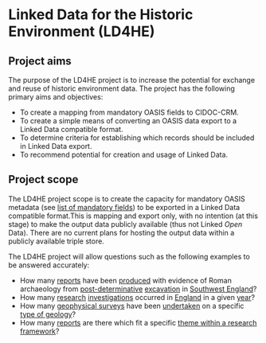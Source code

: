 # Linked Data for the Historic Environment (LD4HE)

## Project aims
The purpose of the LD4HE project is to increase the potential for exchange and reuse of historic environment data. The project has the following primary aims and objectives:

* To create a mapping from mandatory OASIS fields to CIDOC-CRM.
* To create a simple means of converting an OASIS data export to a Linked Data compatible format.
* To determine criteria for establishing which records should be included in Linked Data export.
* To recommend potential for creation and usage of Linked Data.

## Project scope
The LD4HE project scope is to create the capacity for mandatory OASIS metadata (see [list of mandatory fields](ld4he-fields.md)) to be exported in a Linked Data compatible format.This is mapping and export only, with no intention (at this stage) to make the output data publicly available (thus not Linked *Open* Data). There are no current plans for hosting the output data within a publicly available triple store. 

The LD4HE project will allow questions such as the following examples to be answered accurately:

* How many [reports](ld4he-report.md) have been [produced](ld4he-report-production.md) with evidence of Roman archaeology from [post-determinative](ld4he-methodology.md) [excavation](ld4he-investigation.md) in [Southwest England](ld4he-place.md)?
* How many [research](ld4he-methodology.md) [investigations](ld4he-investigation.md) occurred in [England](ld4he-place.md) in a given [year](ld4he-timespan.md)?
* How many [geophysical surveys](ld4he-methodology.md) have been [undertaken](ld4he-investigation.md) on a specific [type of geology](ld4he-fields/#field-oasis-solid-geology)?
* How many [reports](ld4he-report.md) are there which fit a specific [theme within a research framework](ld4he-fields/#field-70-research-outcomes)?
